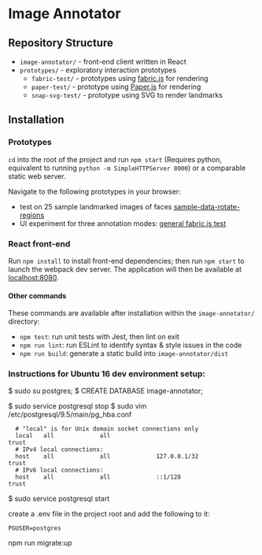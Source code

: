 # Image Annotator

## Repository Structure

- `image-annotator/` - front-end client written in React
- `prototypes/` - exploratory interaction prototypes
    + `fabric-test/` - prototypes using [fabric.js](http://fabricjs.com/) for rendering
    + `paper-test/` - prototype using [Paper.js](http://paperjs.org) for rendering
    + `snap-svg-test/` - prototype using SVG to render landmarks

## Installation

### Prototypes

`cd` into the root of the project and run `npm start` (Requires python, equivalent to running `python -m SimpleHTTPServer 8000`) or a comparable static web server.

Navigate to the following prototypes in your browser:

* test on 25 sample landmarked images of faces [sample-data-rotate-regions](http://localhost:8000/prototypes/fabric-test/sample-data-rotate-regions.html)
* UI experiment for three annotation modes: [general fabric.js test](http://localhost:8000/prototypes/fabric-test/)

### React front-end

Run `npm install` to install front-end dependencies; then run `npm start` to launch the webpack dev server. The application will then be available at [localhost:8080](http://localhost:8080).

#### Other commands

These commands are available after installation within the `image-annotator/` directory:

- `npm test`: run unit tests with Jest, then lint on exit
- `npm run lint`: run ESLint to identify syntax & style issues in the code
- `npm run build`: generate a static build into `image-annotator/dist`

### Instructions for Ubuntu 16 dev environment setup:

$ sudo su postgres;
$ CREATE DATABASE image-annotator;

$ sudo service postgresql stop
$ sudo vim /etc/postgresql/9.5/main/pg_hba.conf
```
  # "local" is for Unix domain socket connections only
  local   all             all                                     trust
  # IPv4 local connections:
  host    all             all             127.0.0.1/32            trust
  # IPv6 local connections:
  host    all             all             ::1/128                 trust
```
$ sudo service postgresql start

create a .env file in the project root and add the following to it:
```
PGUSER=postgres
```

npm run migrate:up
